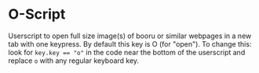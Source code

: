 # O-Script

Userscript to open full size image(s) of booru or similar webpages in a new tab with one keypress. By default this key is O (for "open"). To change this: look for  `key.key == "o"` in the code near the bottom of the userscript and replace `o` with any regular keyboard key.
